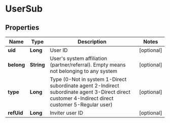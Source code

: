 
# UserSub

## Properties

Name | Type | Description | Notes
------------ | ------------- | ------------- | -------------
**uid** | **Long** | User ID |  [optional]
**belong** | **String** | User&#39;s system affiliation (partner/referral). Empty means not belonging to any system |  [optional]
**type** | **Long** | Type (0-Not in system 1-Direct subordinate agent 2-Indirect subordinate agent 3-Direct direct customer 4-Indirect direct customer 5-Regular user) |  [optional]
**refUid** | **Long** | Inviter user ID |  [optional]

